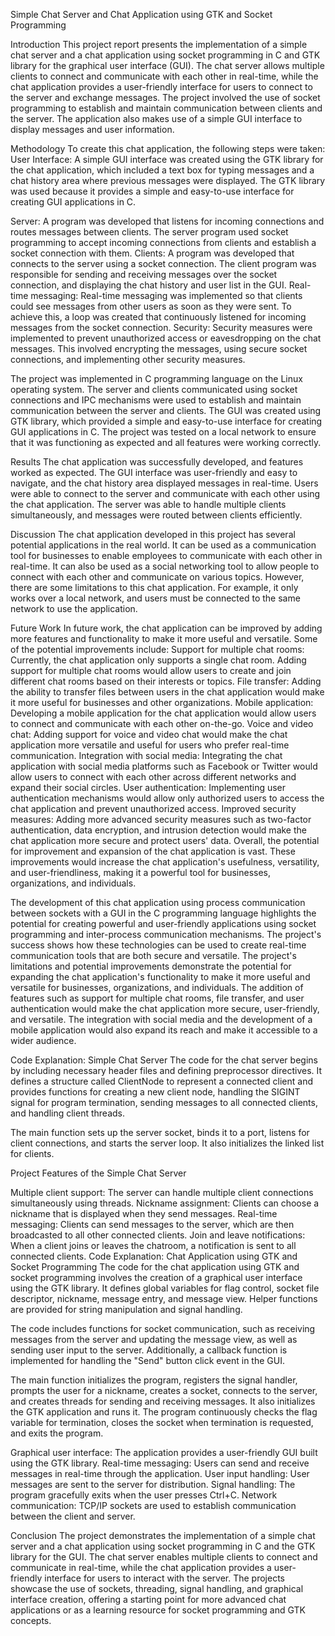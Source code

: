 Simple Chat Server and Chat Application using GTK and Socket Programming

Introduction
This project report presents the implementation of a simple chat server and a chat application using socket programming in C and GTK library for the graphical user interface (GUI). The chat server allows multiple clients to connect and communicate with each other in real-time, while the chat application provides a user-friendly interface for users to connect to the server and exchange messages. The project involved the use of socket programming to establish and maintain communication between clients and the server. The application also makes use of a simple GUI interface to display messages and user information.


Methodology
To create this chat application, the following steps were taken:
User Interface: A simple GUI interface was created using the GTK library for the chat application, which included a text box for typing messages and a chat history area where previous messages were displayed. The GTK library was used because it provides a simple and easy-to-use interface for creating GUI applications in C.

Server: A program was developed that listens for incoming connections and routes messages between clients. The server program used socket programming to accept incoming connections from clients and establish a socket connection with them.
Clients: A program was developed that connects to the server using a socket connection. The client program was responsible for sending and receiving messages over the socket connection, and displaying the chat history and user list in the GUI.
Real-time messaging: Real-time messaging was implemented so that clients could see messages from other users as soon as they were sent. To achieve this, a loop was created that continuously listened for incoming messages from the socket connection.
Security: Security measures were implemented to prevent unauthorized access or eavesdropping on the chat messages. This involved encrypting the messages, using secure socket connections, and implementing other security measures.


The project was implemented in C programming language on the Linux operating system. The server and clients communicated using socket connections and IPC mechanisms were used to establish and maintain communication between the server and clients. The GUI was created using GTK library, which provided a simple and easy-to-use interface for creating GUI applications in C. The project was tested on a local network to ensure that it was functioning as expected and all features were working correctly.

Results
The chat application was successfully developed, and features worked as expected. The GUI interface was user-friendly and easy to navigate, and the chat history area displayed messages in real-time. Users were able to connect to the server and communicate with each other using the chat application. The server was able to handle multiple clients simultaneously, and messages were routed between clients efficiently.

Discussion
The chat application developed in this project has several potential applications in the real world. It can be used as a communication tool for businesses to enable employees to communicate with each other in real-time. It can also be used as a social networking tool to allow people to connect with each other and communicate on various topics. However, there are some limitations to this chat application. For example, it only works over a local network, and users must be connected to the same network to use the application.

Future Work
In future work, the chat application can be improved by adding more features and functionality to make it more useful and versatile. Some of the potential improvements include:
Support for multiple chat rooms: Currently, the chat application only supports a single chat room. Adding support for multiple chat rooms would allow users to create and join different chat rooms based on their interests or topics.
File transfer: Adding the ability to transfer files between users in the chat application would make it more useful for businesses and other organizations.
Mobile application: Developing a mobile application for the chat application would allow users to connect and communicate with each other on-the-go.
Voice and video chat: Adding support for voice and video chat would make the chat application more versatile and useful for users who prefer real-time communication.
Integration with social media: Integrating the chat application with social media platforms such as Facebook or Twitter would allow users to connect with each other across different networks and expand their social circles.
User authentication: Implementing user authentication mechanisms would allow only authorized users to access the chat application and prevent unauthorized access.
Improved security measures: Adding more advanced security measures such as two-factor authentication, data encryption, and intrusion detection would make the chat application more secure and protect users' data.
Overall, the potential for improvement and expansion of the chat application is vast. These improvements would increase the chat application's usefulness, versatility, and user-friendliness, making it a powerful tool for businesses, organizations, and individuals.

The development of this chat application using process communication between sockets with a GUI in the C programming language highlights the potential for creating powerful and user-friendly applications using socket programming and inter-process communication mechanisms. The project's success shows how these technologies can be used to create real-time communication tools that are both secure and versatile.
The project's limitations and potential improvements demonstrate the potential for expanding the chat application's functionality to make it more useful and versatile for businesses, organizations, and individuals. The addition of features such as support for multiple chat rooms, file transfer, and user authentication would make the chat application more secure, user-friendly, and versatile. The integration with social media and the development of a mobile application would also expand its reach and make it accessible to a wider audience.

Code Explanation: Simple Chat Server
The code for the chat server begins by including necessary header files and defining preprocessor directives. It defines a structure called ClientNode to represent a connected client and provides functions for creating a new client node, handling the SIGINT signal for program termination, sending messages to all connected clients, and handling client threads.

The main function sets up the server socket, binds it to a port, listens for client connections, and starts the server loop. It also initializes the linked list for clients.

Project Features of the Simple Chat Server

Multiple client support: The server can handle multiple client connections simultaneously using threads.
Nickname assignment: Clients can choose a nickname that is displayed when they send messages.
Real-time messaging: Clients can send messages to the server, which are then broadcasted to all other connected clients.
Join and leave notifications: When a client joins or leaves the chatroom, a notification is sent to all connected clients.
Code Explanation: Chat Application using GTK and Socket Programming
The code for the chat application using GTK and socket programming involves the creation of a graphical user interface using the GTK library. It defines global variables for flag control, socket file descriptor, nickname, message entry, and message view. Helper functions are provided for string manipulation and signal handling.

The code includes functions for socket communication, such as receiving messages from the server and updating the message view, as well as sending user input to the server. Additionally, a callback function is implemented for handling the "Send" button click event in the GUI.

The main function initializes the program, registers the signal handler, prompts the user for a nickname, creates a socket, connects to the server, and creates threads for sending and receiving messages. It also initializes the GTK application and runs it. The program continuously checks the flag variable for termination, closes the socket when termination is requested, and exits the program.

Graphical user interface: The application provides a user-friendly GUI built using the GTK library.
Real-time messaging: Users can send and receive messages in real-time through the application.
User input handling: User messages are sent to the server for distribution.
Signal handling: The program gracefully exits when the user presses Ctrl+C.
Network communication: TCP/IP sockets are used to establish communication between the client and server.

Conclusion
The project demonstrates the implementation of a simple chat server and a chat application using socket programming in C and the GTK library for the GUI. The chat server enables multiple clients to connect and communicate in real-time, while the chat application provides a user-friendly interface for users to interact with the server. The projects showcase the use of sockets, threading, signal handling, and graphical interface creation, offering a starting point for more advanced chat applications or as a learning resource for socket programming and GTK concepts.

